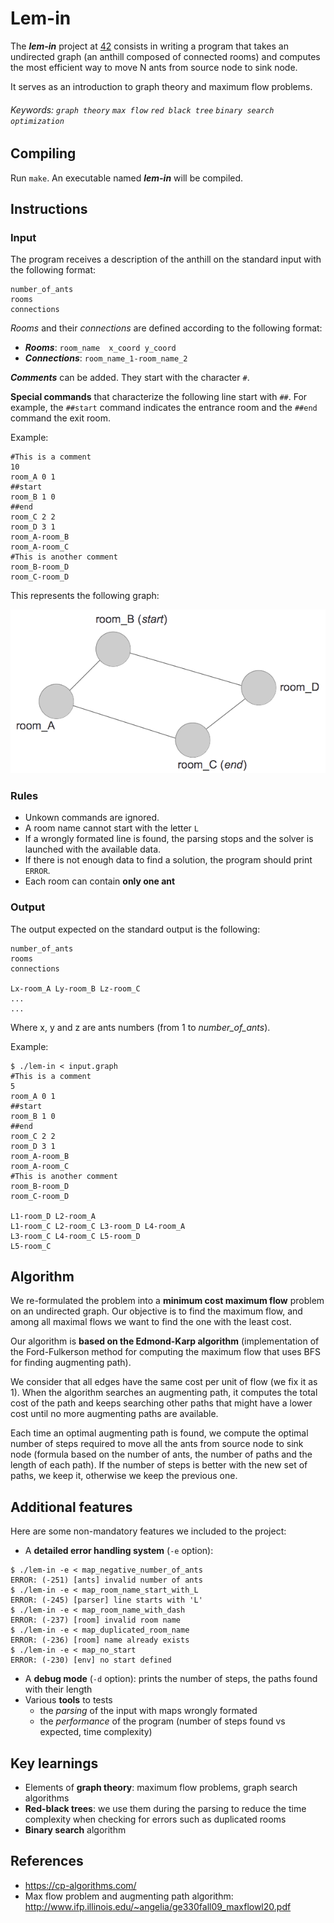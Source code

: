 # Lem-in

The __*lem-in*__ project at [42](https://www.42.fr/) consists in writing a program that takes an undirected graph (an anthill composed of connected rooms) and computes the most efficient way to move N ants from source node to sink node.

It serves as an introduction to graph theory and maximum flow problems.

###### Keywords: *`graph theory` `max flow` `red black tree` `binary search` `optimization`*

[42]: https://www.42.fr/

## Compiling
Run `make`. An executable named **_lem-in_** will be compiled.

## Instructions
### Input

The program receives a description of the anthill on the standard input with the following format:
```
number_of_ants
rooms
connections
```

*Rooms* and their *connections* are defined according to the following format:
- __*Rooms*__: `room_name  x_coord y_coord`
- __*Connections*__: `room_name_1-room_name_2`

__*Comments*__ can be added. They start with the character `#`.

__Special commands__ that characterize the following line start with `##`. For example, the `##start` command indicates the entrance room and the `##end` command the exit room.

Example:
```
#This is a comment
10
room_A 0 1
##start
room_B 1 0
##end
room_C 2 2
room_D 3 1
room_A-room_B
room_A-room_C
#This is another comment
room_B-room_D
room_C-room_D
```
This represents the following graph:

![Visu graph example](images/graph_example.png)

### Rules

- Unkown commands are ignored.
- A room name cannot start with the letter `L`
- If a wrongly formated line is found, the parsing stops and the solver is launched with the available data.
- If there is not enough data to find a solution, the program should print `ERROR`.
- Each room can contain **only one ant**

### Output

The output expected on the standard output is the following:
```
number_of_ants
rooms
connections

Lx-room_A Ly-room_B Lz-room_C
...
...
```
Where x, y and z are ants numbers (from 1 to *number_of_ants*).

Example:
```
$ ./lem-in < input.graph
#This is a comment
5
room_A 0 1
##start
room_B 1 0
##end
room_C 2 2
room_D 3 1
room_A-room_B
room_A-room_C
#This is another comment
room_B-room_D
room_C-room_D

L1-room_D L2-room_A
L1-room_C L2-room_C L3-room_D L4-room_A
L3-room_C L4-room_C L5-room_D
L5-room_C
```

## Algorithm
We re-formulated the problem into a __minimum cost maximum flow__ problem on an undirected graph. Our objective is to find the maximum flow, and among all maximal flows we want to find the one with the least cost.

Our algorithm is __based on the Edmond-Karp algorithm__ (implementation of the Ford-Fulkerson method for computing the maximum flow that uses BFS for finding augmenting path).

We consider that all edges have the same cost per unit of flow (we fix it as 1). When the algorithm searches an augmenting path, it computes the total cost of the path and keeps searching other paths that might have a lower cost until no more augmenting paths are available.

Each time an optimal augmenting path is found, we compute the optimal number of steps required to move all the ants from source node to sink node (formula based on the number of ants, the number of paths and the length of each path). If the number of steps is better with the new set of paths, we keep it, otherwise we keep the previous one.

## Additional features

Here are some non-mandatory features we included to the project:
- A **detailed error handling system** (`-e` option):
```
$ ./lem-in -e < map_negative_number_of_ants
ERROR: (-251) [ants] invalid number of ants
$ ./lem-in -e < map_room_name_start_with_L
ERROR: (-245) [parser] line starts with 'L'
$ ./lem-in -e < map_room_name_with_dash
ERROR: (-237) [room] invalid room name
$ ./lem-in -e < map_duplicated_room_name
ERROR: (-236) [room] name already exists
$ ./lem-in -e < map_no_start
ERROR: (-230) [env] no start defined
```
- A **debug mode** (`-d` option): prints the number of steps, the paths found with their length
- Various **tools** to tests
	- the *parsing* of the input with maps wrongly formated
	- the *performance* of the program (number of steps found vs expected, time complexity)

## Key learnings

- Elements of **graph theory**: maximum flow problems, graph search algorithms
- **Red-black trees**: we use them during the parsing to reduce the time complexity when checking for errors such as duplicated rooms
- **Binary search** algorithm

## References

- https://cp-algorithms.com/
- Max flow problem and augmenting path algorithm: http://www.ifp.illinois.edu/~angelia/ge330fall09_maxflowl20.pdf

